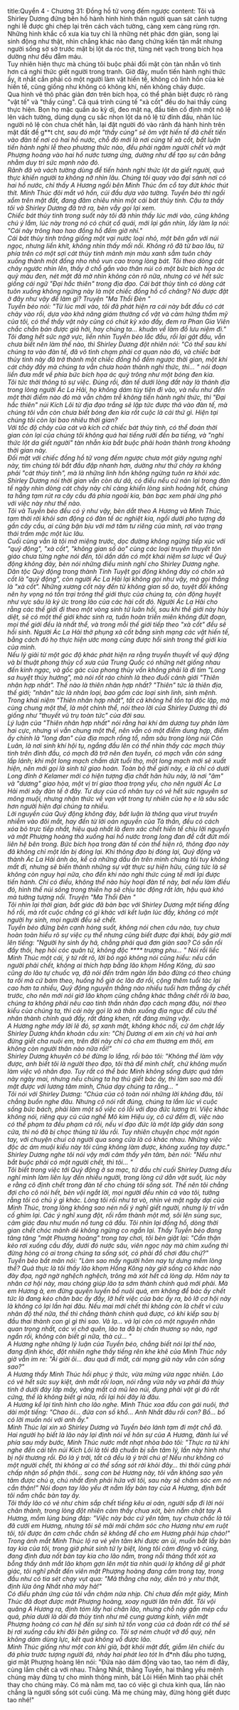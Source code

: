title:Quyển 4 - Chương 31: Đồng hồ tử vong đếm ngược
content:
Tôi và Shirley Dương đứng bên hố hành hình hình thân người quan sát cảnh tượng nghi lễ được ghi chép lại trên cách vách tường, càng xem càng rùng rợn. Những hình khắc cổ xưa kia tuy chỉ là những nét phác đơn giản, song lại sinh động như thật, nhìn chẳng khác nào đang chứng kiến tận mắt nhưng người sống sờ sờ trước mặt bị lột da róc thịt, từng nét vạch trong bích họa dường như đều đẫm máu.<br>Tuy nhiên hiện thực mà chúng tôi buộc phải đối mặt còn tàn nhẫn vô tình hơn cả nghi thức giết người trong tranh. Giờ đây, muốn tiến hành nghi thức ấy, ít nhất cần phải có một người làm vật hiến tế, không có linh hồn của kẻ hiến tế, cũng giống như không có không khí, nến không cháy được.<br>Qua hình vẽ thô phác giản đơn trên bích họa, có thể phân biệt được rõ ràng "vật tế" và "thầy cúng". Cả quá trình cúng tế "xà cốt" đều do hai thầy cúng thực hiện. Bọn họ mặc quần áo kỳ dị, đeo mặt nạ, đầu tiên cố định một nô lệ lên vách tường, dùng dụng cụ sắc nhọn lột da nô lệ từ đỉnh đầu, nhân lúc người nô lệ còn chưa chết hẳn, lại đặt người đó vào rãnh đá hành hình trên mặt đất để g**t ch*t, sau đó một "thầy cúng" sẽ ôm vật hiến tế đã chết tiến vào đàn tế nơi có hai hồ nước, chỗ đó mới là nơi cúng tế xà cốt, bất luận tiến hành nghi lễ theo phương thức nào, đều phải ngâm người chết và mật Phượng hoàng vào hai hồ nước tương ứng, dường như để tạo sự cân bằng nhằm duy trì sức mạnh nào đó.<br>Rãnh đã và vách tường dùng để tiến hành nghi thức lột da giết người, quả thực khiến người ta không nỡ nhìn lâu. Chúng tôi quay vào đại sảnh nơi có hai hồ nước, chỉ thấy A Hương ngồi bên Minh Thúc ổm cổ tay đứt khóc thút thít. Minh Thúc đôi mắt vô hồn, cúi đầu dựa vào tường. Tuyền béo thì ngồi xổm trên mặt đất, đang đăm chiêu nhìn một cái bát thủy tinh. Cậu ta thấy tôi và Shirley Dương đã trở ra, bèn vẫy gọi lại xem.<br>Chiếc bát thủy tinh trong suốt này tôi đã nhìn thấy lúc mới vào, cũng không chú ý lắm, lúc này trong nó có chút cổ quái, mới lại gần nhìn, lấy làm lạ nói: "Cái này trông hao hao đồng hồ đếm giờ nhỉ."<br>Cái bát thủy tinh trông giống một vại nước loại nhỏ, một bên gắn với núi ngọc, nhưng liền khít, không nhìn thấy mối nối. Không rõ đã từ bao lâu, từ phía trên có một sợi cát thủy tinh mảnh mịn màu xanh sẫm tuôn chảy xuống thành một đống nho nhỏ vun cao trong lòng bát. Tôi theo dòng cát chảy ngước nhìn lên, thấy ở chỗ gắn vào thân núi có một bức bích họa ác quỷ màu đen, nét mặt đã mờ nhìn không còn rõ nữa, nhưng có vẻ hết sức giống cái ngữ "Đại hắc thiên" trong địa đạo. Cái bát thủy tinh có dòng cát tuôn xuống không ngừng này là một chiếc đồng hồ cổ chăng? Nó được đặt ở đây như vậy để làm gì? Truyện "Ma Thổi Đèn " <br>Tuyền béo nói: "Từ lúc mới vào, tôi đã phát hiện ra cái này bắt đầu có cát chảy vào rồi, dựa vào khả năng giám thưởng cổ vật và cảm hứng thẩm mỹ của tôi, có thể thấy vật này cũng có chút kỳ xảo đấy, đem ra Phan Gia Viên chắc chắn bán được giá hời, hay chúng ta... khuân về làm đồ lưu niệm đi."<br>Tôi đang hết sức ngờ vực, liền nhìn Tuyền béo lắc đầu, rồi lại gật đầu, vẫn chưa biết nên làm thế nào, thì Shirley Dương đột nhiên nói: "Có thể sau khi chúng ta vào đàn tế, đã vô tình chạm phải cơ quan nào đó, và chiếc bát thủy tinh này đã trở thành một chiếc đồng hồ đếm ngược thời gian, một khi cát chảy đầy mà chúng ta vẫn chưa hoàn thành nghi thức, thì... " nói đoạn liền đưa mắt về phía bức bích họa ác quỷ trông như một bóng đen kia.<br>Tôi tức thời thông tỏ sự việc. Đúng rồi, đàn tế dưới lòng đất này là thánh địa trong lòng người Ác La Hải, họ không dám tùy tiện đi vào, và nếu như đến một thời điểm nào đó mà vẫn chậm trễ không tiến hành nghi thức, thì "Đại hắc thiên" núi Kích Lôi từ địa đạo trắng sẽ lập tức được thả vào đàn tế, mà chúng tôi vẫn còn chưa biết bóng đen kia rốt cuộc là cái thứ gì. Hiện tại chúng tôi còn lại bao nhiêu thời gian?<br>Với tốc độ chảy của cát và kích cỡ chiếc bát thủy tinh, có thể đoán thời gian còn lại của chúng tôi không quá hai tiếng rưỡi đến ba tiếng, và "nghi thức lột da giết người" tàn nhẫn kia bắt buộc phải hoàn thành trong khoảng thời gian này.<br>Đối mặt với chiếc đồng hồ tử vong đếm ngược chưa một giây ngưng nghỉ này, tim chúng tôi bắt đầu đập nhanh hơn, dường như thứ chảy ra không phải "cát thủy tinh", mà là những linh hồn không ngừng tuôn ra khỏi xác. Shirley Dương nói thời gian vẫn còn dư dả, có điều nếu cứ nán lại trong đàn tế ngây nhìn dòng cát chảy này chỉ càng khiến lòng sinh hoảng hốt, chúng ta hẵng tạm rút ra cây cầu đá phía ngoài kia, bàn bạc xem phải ứng phó với việc này như thế nào.<br>Tôi và Tuyền béo đều có ý như vậy, bèn dắt theo A Hương và Minh Thúc, tạm thời rời khỏi sơn động có đàn tế ác nghiệt kia, ngồi dưới pho tượng đá gần cây cầu, ai cũng bận bịu với mớ tâm tư riêng của mình, rơi vào trạng thái trầm mặc một lúc lâu.<br>Cuối cùng vẫn là tôi mở miệng trước, dọc đường không ngừng tiếp xúc với "quỷ động", "xà cốt", "không gian số ảo" cùng các loại truyền thuyết tôn giáo chưa từng nghe nói đến, tôi dần dần có một khái niệm sơ lược về Quỷ động không đáy, bèn nói những điều mình nghĩ cho Shirley Dương nghe.<br>Dân tộc Quỷ động trong thành Tinh Tuyệt gọi động không đáy có chôn xà cốt là "quỷ động", còn người Ác La Hải lại không gọi như vậy, mà gọi thẳng là "xà cốt". Những xương cốt này đến từ không gian số ảo, tuyệt đối không nên hy vọng nó tồn trại trông thế giới thực của chúng ta, còn động huyệt như vực sâu là ký ức trong lão của các hài cốt đó. Người Ác La Hải cho rằng các thế giới đi theo một vòng sinh tử luân hồi, sau khi thế giới này hủy diệt, sẽ có một thế giới khác sinh ra, tuần hoàn triền miên không đứt đoạn, mọi thế giới đều là nhất thể, và trong mỗi thế giới tiếp theo "xà cốt" đều sẽ hồi sinh. Người Ác La Hải thờ phụng xà cốt bằng sinh mạng các vật hiến tế, bằng cách đó họ thực hiện ước mong cũng được hồi sinh trong thế giới kia của mình.<br>Nếu lý giải từ một góc độ khác phát hiện ra rằng truyền thuyết về quỷ động và bí thuật phong thủy cổ xưa của Trung Quốc có những nét giống nhau đến kinh ngạc, và gốc gác của phong thủy vốn không phải là đi tìm "Long sa huyệt thủy hướng", mà nói rốt ráo chính là theo đuổi cảnh giới "Thiên nhân hợp nhất". Thế nào là thiên nhân hợp nhất? "Thiên" tức là thiên địa, thế giới; "nhân" tức là nhân loại, bao gồm các loại sinh linh, sinh mệnh. Trong khái niệm "Thiên nhân hợp nhất", tất cả không hề tồn tại độc lập, mà cùng chung một thể, là một chỉnh thể, nói theo lời của Shirley Dương thì đó giống như "thuyết vũ trụ toàn tức" của đời sau.<br>Lý luận của "Thiên nhân hợp nhất" nói rằng hai khí âm dương tuy phân làm hai cực, nhưng vì vẫn chung một thể, nên vẫn có một điểm dung hợp, điểm ấy chính là "long đan" của địa mạch rồng tổ, nằm sâu trong lòng núi Côn Luân, là nơi sinh khí hội tụ, ngẩng đầu lên có thể nhìn thấy các mạch thủy tinh trên đỉnh đầu, có mạch đã trở nên đen tuyền, có mạch vẫn còn sáng lấp lánh; khi một long mạch chấm dứt tuổi thọ, một long mạch mới sẽ xuất hiện, nên mới gọi là sinh tử giao hoán. Toàn bộ thế giới này, e là chỉ có dưới Long đỉnh ở Kelamer mới có hiện tượng địa chất hãn hữu này, là nơi "âm" và "dương" giao hòa, một vị trí giao thoa trọng yếu, cho nên người Ác La Hải mới xây đàn tế ở đây. Tư duy của cổ nhân tuy có vẻ hết sức nguyên sơ mông muội, nhưng nhận thức về vạn vật trong tự nhiên của họ e là sâu sắc hơn người hiện đại chúng ta nhiều.<br>Lời nguyền của Quỷ động không đáy, bất luận là thông qua virut truyền nhiễm vào đôi mắt, hay đến từ lời oán nguyền của Tà thần, đều có cách xóa bỏ trực tiếp nhất, hiệu quả nhất là đem xác chết hiến tế chịu lời nguyền và mật Phượng hoàng thả xuống hai hồ nước trong long đan để cắt đứt mối liên hệ bên trong. Bức bích họa trong đàn tế còn thể hiện rõ, thông đạo này đã không chỉ một lần bị đóng lại. Khi thông đạo bị đóng lại, Quỷ động và thành Ác La Hải ảnh ảo, kể cả những dấu ấn trên mình chúng tôi tuy không mất đi, nhưng sẽ biến thành những sự vật thực sự hiện hữu, cũng tức là sẽ không còn nguy hại nữa, cho đến khi nào nghi thức cúng tế mới lại được tiến hành. Chỉ có điều, không thể nào hủy hoại đàn tế này, bơi nếu làm điều đó, hình thế núi sông trong thiên hạ sẽ chịu tác động rất lớn, hậu quả khó mà tưởng tượng nổi. Truyện "Ma Thổi Đèn " <br>Tôi nhìn lại thời gian, bất giác đã bàn bạc với Shirley Dương một tiếng đồng hồ rồi, mà rốt cuộc chẳng có gì khác với kết luận lúc đầy, không có một người hy sinh, mọi người đều sẽ chết.<br>Tuyền béo đứng bên cạnh hóng suốt, không nói chen câu nào, tuy chưa hoàn toàn hiểu rõ sự việc cụ thể nhưng cũng biết được đại khái, bây giờ mới lên tiếng: "Người hy sinh ấy hả, chẳng phải quá đơn giản sao? Có sẵn rồi đấy thôi, hẹp hòi cóc quân tử, không độc **** trượng phu... " Nói rồi liếc Minh Thúc một cái, ý tứ rất rõ, lời bỏ ngỏ không nói cũng hiểu: nếu cần người phải chết, không ai thích hợp bằng lão khọm Hồng Kông, dù sao cũng do lão tự chuốc vạ, đã nói đến trăm ngàn lần bảo đừng có theo chúng ta rồi mà cứ bám theo, huống hồ giờ óc lão đơ rồi, cộng thêm tuổi tác lại cao hơn ta nhiều, Quỷ động nguyền thằng nào nhiều tuổi hơn thằng ấy chết trước, cho nên mới nói giờ lão khọm cũng chẳng khác thằng chết rồi là bao, chúng ta không phải nêu cao tinh thần nhân đạo cách mạng đâu, nói theo kiểu của chúng ta, thì cái này gọi là xả thân xuống địa ngục để cứu thế nhân thành chính quả đấy, rất đáng khen, rất đáng mừng vậy.<br>A Hương nghe mấy lời lẽ đó, sợ xanh mặt, không khóc nổi, cứ ôm chặt lấy Shirley Dương khẩn khoản cầu xin: "Chị Dương ơi em xin chị và hai anh đừng giết cha nuôi em, trên đời này chỉ có cha em thương em thôi, em không còn người thân nào nữa rồi!"<br>Shirley Dương khuyên cô bé đừng lo lắng, rồi bảo tôi: "Không thể làm vậy được, anh biết tôi là người theo đạo, tôi thà để mình chết, chứ không muốn làm việc vô nhân đạo. Tuy rất có thể bác Minh không sống được quá tầm này ngày mai, nhưng nếu chúng ta hạ thủ giết bác ấy, thì làm sao mà đối mặt được với lương tâm mình, Chúa dạy chúng ta rằng... "<br>Tôi nói với Shirley Dương: "Chúa của cô toàn nói những lời không đâu, tôi chẳng buồn nghe đâu. Nhưng cô nói rất đúng, chúng ta lắm lúc vì cuộc sống bức bách, phải làm một số việc có lỗi với đạo đức lương tri. Việc khác không nói, riêng quy củ của nghề Mô kim Hiệu úy, cô cứ đếm đi, việc nào có thể phạm ta đều phạm cả rồi, nếu ví đạo đức là một lớp giấy dán song cửa, thì nó đã bị chọc thủng từ lâu rồi. Tuy nhiên chuyện chọc một ngón tay, với chuyện chui cả người qua song cửa là có khác nhau. Những việc độc ác ám muội kiểu này tôi cũng không làm được, không xuống tay được."<br>Shirley Dương nghe tôi nói vậy mới cảm thấy yên tâm, bèn nói: "Nếu như bắt buộc phải có một người chết, thì tôi... "<br>Tôi biết trong việc tới Quỷ động ở sa mạc, từ đầu chí cuối Shirley Dương đều nghĩ mình làm liên lụy đến nhiều người, trong lòng cứ dằn vặt suốt, lúc này e rằng cô định chết trong đàn tế cho chúng tôi sống sót. Thế nên tôi chẳng đợi cho cô nói hết, bèn vội ngắt lời, mọi người đều nhìn cả vào tôi, tưởng rằng tôi có chủ ý gì khác. Lòng tôi rối như tơ vò, nhìn vẻ mặt ngây dại của Minh Thúc, trong lòng không sao nén nổi ý nghĩ giết người, nhưng lý trí vẫn cố ghìm lại. Các ý nghĩ xung đột, rối rắm thành một mớ, sôi lên sùng sục, cảm giác đau như muốn nổ tung cả đầu. Tôi nhìn lại đồng hồ, dòng thời gian chết chóc mảnh dẻ không ngừng co ngắn lại. Thấy Tuyền béo đang tâng tâng "mật Phượng hoàng" trong tay chơi, tôi bèn giật lại: "Cẩn thận kẻo rơi xuống cầu đấy, dưới đó nước sâu, viên ngọc này mà chìm xuống thì đừng hòng có ai trong chúng ta sống sót, có phải đồ chơi đâu chứ?"<br>Tuyền béo bất mãn nói: "Làm sao mấy người hôm nay tự dưng mềm lòng thế? Quả thực là tôi thấy lão khọm Hồng Kông này giờ sống có khác nào đày đọa, ngờ ngờ nghệch nghệch, trông mà xót hết cả lòng dạ. Hôm này ta nhân cơ hội này, mau chóng giúp lão ta sớm thành chính quả mới phải. Mà em Hương à, em đừng quyến luyến bố nuôi quá, em không để bác ấy chết tức là đang kéo chân bác ấy đấy, lỡ hết việc của bác ấy ra, bỏ lỡ cơ hội này là không có lại lần hai đâu. Nếu mai mới chết thì không còn là chết vì cứu nhân độ thế nữa, thế thì chẳng thành chính quả được, có khi kiếp sau bị đầu thai thành con gì gì thì sao. Vả lạ... vả lại còn có một nguyên nhân quan trọng nhất, các vị chớ quên, lão ta đã bị chấn thương sọ não, ngớ ngẩn rồi, không còn biết gì nữa, thà cứ... "<br>A Hương nghe những lý luận của Tuyền béo, chẳng biết nói lại thế nào, đang định khóc, đột nhiên nghe thấy tiếng rên khe khẽ của Minh Thúc nãy giờ vẫn im re: "Ái giời ôi... đau quá đi mất, cái mạng già này vẫn còn sống sao?"<br>A Hương thấy Minh Thúc hồi phục ý thức, vừa mừng vừa ngạc nhiên. Lão có vẻ hết sức suy kiệt, ánh mắt rối loạn, nói rằng vừa nãy va phải đá thủy tinh ở dưới đáy lớp mây, văng mất cả mũ leo núi, đụng phải vật gì đó rất cứng, thế là không biết gì nữa, rồi lại hỏi đây là đâu.<br>A Hương kể lại tình hình cho lão nghe. Minh Thúc xoa đầu con gái nuôi, thở dài một tiếng: "Chao ôi... đứa con số khổ... Anh Nhất đâu rồi con? Bố... bố có lời muốn nói với anh ấy."<br>Minh Thúc lại xin xỏ Shirley Dương và Tuyền béo lánh tạm đi một chỗ đã. Hai người họ biết là lão này lại định nói về hôn sự của A Hương, đành lui về phía sau mấy bước, Minh Thúc nước mắt nhạt nhòa bảo tôi: "Thực ra từ khi nghe đến cái tên núi Kích Lôi là tôi đã chuẩn bị sẵn tâm lý, lần này hình như bị nội thương rồi. Đó là ý trời, tất cả đều là ý trời chú ạ! Nếu như không có một người chết, thì không ai có thể sống sót rời khỏi đây... thì thôi cũng phải chấp nhận số phận thôi... song con bé Hương này, tôi vẫn không sao yên tâm được chú ạ, chú nhất định phải hứa với tôi, sau này sẽ chăm sóc em nó cẩn thận!" Nói đoạn tay lão yếu ớt nắm lấy bàn tay của A Hương, định bắt tôi nắm chắc bàn tay ấy.<br>Tôi thấy lão có vẻ như chim sắp chết tiếng kêu ai oán, người sắp đi lời nói chân thành, trong lòng đột nhiên cảm thấy chua xót, bèn nắm chặt tay A Hương, mồm lúng búng đáp: "Việc này bác cứ yên tâm, tuy chưa chắc là tôi đã cưới em Hương, nhưng tôi sẽ mãi mãi chăm sóc cho Hương như em ruột tôi, tôi được ăn cơm chắc chắn sẽ không để cho em Hương phải húp cháo!"<br>Trong ánh mắt Minh Thúc lộ ra vẻ yên tâm khi được an ủi, muốn bắt lấy bàn tay kia của tôi, trong giờ phút sinh tử ly biệt, lòng tôi cảm động vô cùng, đang định đưa nốt bàn tay kia cho lão nắm, trong nỗi thảng thốt xót xa bỗng thấy ảnh mắt lão khọm gợn lên một tia nhìn quái lạ không dễ gì phát giác, tôi nghĩ phắt đến viên mật Phượng hoàng đang cầm trong tay, trong đầu như có tia sét chạy vụt qua: "Mả thằng cha này, diễn trò y như thật, định lừa ông Nhất nhà mày hả!"<br>Có điều phản ứng của tôi vẫn chậm nửa nhịp. Chỉ chưa đến một giây, Minh Thúc đã đoạt được mật Phượng hoàng, xoay người lăn trên đất. Tôi vội quăng A Hương ra, định tóm lấy hai chân lão, nhưng chỗ này gần mép cầu quá, phía dưới là dải đá thủy tinh như mê cung gương kính, viên mật Phượng hoàng có can hệ đến sự sinh tử tồn vong của cả đoàn rất có thể sẽ bị rơi xuống cầu khi đôi bên giằng co. Tôi sợ ném chuột vỡ đồ quý, nên không dám dùng lực, kết quả không vồ được lão.<br>Minh Thúc giống như một con khỉ già, bật khỏi mặt đất, giẫm lên chiếc âu đá phía trước tượng người đá, nhảy hai phát leo tót l*n đ*nh đầu pho tượng, giơ mật Phượng hoàng lên nói: "Đứa nào dám động vào tao, tao ném đi đây, cùng lắm chết cả với nhau. Thằng Nhất, thằng Tuyền, hai thằng yểu mệnh chúng mày đừng tự cho mình thông minh, bắt Lôi Hiển Minh tao phải chết thay cho chúng mày. Có mà nằm mơ, tao có việc gì chưa kinh qua, lần nào chẳng là người sống sót cuối cùng. Mả mẹ chúng mày, đừng hòng giết được tao nhé!"